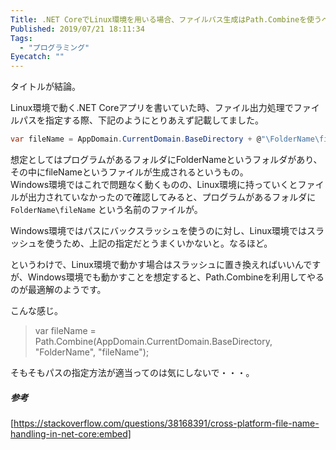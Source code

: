```yaml
---
Title: .NET CoreでLinux環境を用いる場合、ファイルパス生成はPath.Combineを使うべき
Published: 2019/07/21 18:11:34
Tags:
  - "プログラミング"
Eyecatch: ""
---
```

タイトルが結論。  

Linux環境で動く.NET Coreアプリを書いていた時、ファイル出力処理でファイルパスを指定する際、下記のようにとりあえず記載してました。  

```csharp
var fileName = AppDomain.CurrentDomain.BaseDirectory + @"\FolderName\fileName";
```

想定としてはプログラムがあるフォルダにFolderNameというフォルダがあり、その中にfileNameというファイルが生成されるというもの。  
Windows環境ではこれで問題なく動くものの、Linux環境に持っていくとファイルが出力されていなかったので確認してみると、プログラムがあるフォルダに `FolderName\fileName` という名前のファイルが。  

Windows環境ではパスにバックスラッシュを使うのに対し、Linux環境ではスラッシュを使うため、上記の指定だとうまくいかないと。なるほど。  

というわけで、Linux環境で動かす場合はスラッシュに置き換えればいいんですが、Windows環境でも動かすことを想定すると、Path.Combineを利用してやるのが最適解のようです。  

こんな感じ。  
> var fileName = Path.Combine(AppDomain.CurrentDomain.BaseDirectory, "FolderName", "fileName");

そもそもパスの指定方法が適当ってのは気にしないで・・・。

##### 参考
[https://stackoverflow.com/questions/38168391/cross-platform-file-name-handling-in-net-core:embed]

